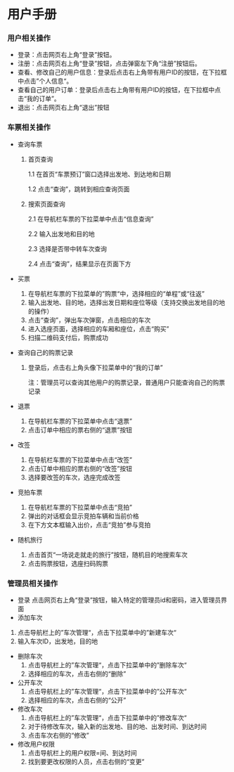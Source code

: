 # 用户手册



### 用户相关操作

+ 登录：点击网页右上角“登录”按钮。
+ 注册：点击网页右上角“登录”按钮，点击弹窗左下角“注册”按钮后。
+ 查看、修改自己的用户信息：登录后点击右上角带有用户ID的按钮，在下拉框中点击”个人信息“。
+ 查看自己的用户订单：登录后点击右上角带有用户ID的按钮，在下拉框中点击“我的订单”。
+ 退出：点击网页右上角“退出”按钮

### 车票相关操作

+ 查询车票
  1. 首页查询

     1.1 在首页“车票预订”窗口选择出发地、到达地和日期

     1.2 点击“查询”，跳转到相应查询页面

  2. 搜索页面查询

     2.1 在导航栏车票的下拉菜单中点击“信息查询”

     2.2 输入出发地和目的地

     2.3 选择是否带中转车次查询

     2.4 点击“查询”，结果显示在页面下方
+ 买票
  1. 在导航栏车票的下拉菜单的”购票“中，选择相应的“单程”或“往返”
  2. 输入出发地、目的地，选择出发日期和座位等级（支持交换出发地目的地的操作）
  3. 点击“查询”，弹出车次弹窗，点击相应的车次
  4. 进入选座页面，选择相应的车厢和座位，点击“购买”
  5. 扫描二维码支付后，购票成功

+ 查询自己的购票记录

  1. 登录后，点击右上角头像下拉菜单中的“我的订单”

     注：管理员可以查询其他用户的购票记录，普通用户只能查询自己的购票记录


+ 退票
  1. 在导航栏车票的下拉菜单中点击“退票”
  2. 点击订单中相应的票右侧的“退票”按钮

+ 改签
  1. 在导航栏车票的下拉菜单中点击“改签”
  2. 点击订单中相应的票右侧的“改签”按钮
  3. 选择要改签的车次，选座完成改签

+ 竞拍车票
  1. 在导航栏车票的下拉菜单中点击“竞拍”
  2. 弹出的对话框会显示竞拍车辆和当前价格
  3. 在下方文本框输入出价，点击“竞拍”参与竞拍

+ 随机旅行
  1. 点击首页“一场说走就走的旅行”按钮，随机目的地搜索车次
  2. 点击购票按钮，选座扫码购票



### 管理员相关操作

- 登录
  点击网页右上角“登录”按钮，输入特定的管理员id和密码，进入管理员界面
 - 添加车次
  1. 点击导航栏上的”车次管理“，点击下拉菜单中的”新建车次“
  2. 输入车次ID，出发地，目的地
- 删除车次
  1. 点击导航栏上的”车次管理“，点击下拉菜单中的”删除车次“
  2. 选择相应的车次，点击右侧的“删除”
- 公开车次
  1. 点击导航栏上的”车次管理“，点击下拉菜单中的”公开车次“
  2. 选择相应的车次，点击右侧的“公开”
- 修改车次
  1. 点击导航栏上的”车次管理“，点击下拉菜单中的”修改车次“
  2. 对于待修改车次，输入新的出发地、目的地、出发时间、到达时间
  3. 点击车次右侧的“修改”
- 修改用户权限
  1. 点击导航栏上的用户权限=间、到达时间
  2. 找到要更改权限的人员，点击右侧的“变更”
